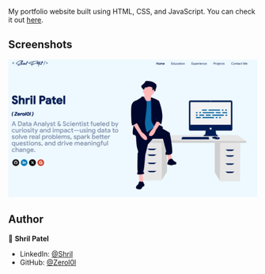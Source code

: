 

My portfolio website built using HTML, CSS, and JavaScript. You can check it out [here](https://zerozulu.github.io).



## Screenshots

<p float="center">
    <img src="https://github.com/ZeroZulu/SP-Portfolio/blob/master/images/portfolio.png" width="800">
</p>



## Author

👤 **Shril Patel**

* LinkedIn: [@Shril](https://www.linkedin.com/in/shril-patel-020504284/)
* GitHub: [@Zerol0l](https://github.com/ZeroZulu)
